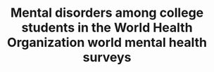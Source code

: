 --- 
abstract: '' 
authors: 
 - RP Auerbach
 -  J Alonso
 -  WG Axinn
 -  P Cuijpers
 -  admin
 -  JG Green
 -  ...
doi: '' 
featured: false 
publication: '*Psychological medicine*, 93' 
publication_short: '' 
publishDate: '2016-01-01' 
title: 'Mental disorders among college students in the World Health Organization world mental health surveys' 
url_code: '' 
url_dataset: '' 
url_pdf: '' 
url_poster: '' 
url_project: '' 
url_slides: '' 
url_source: '' 
url_video: '' 
---